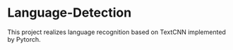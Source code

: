 # Language-Detection
This project realizes language recognition based on TextCNN implemented by Pytorch.
